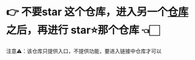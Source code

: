 # 👉 不要star 这个仓库，进入另一个[仓库](http://github.com/oslook/THIS_REPO_HAS_121_STARS) 之后，再进行 star⭐那个仓库 👈🏻

注意⚠️：该仓库只提供入口，不提供功能，要进入链接中仓库才可以
